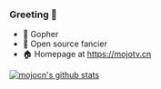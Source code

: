 ### Greeting 👋

<!--
**mojocn/mojocn** is a ✨ _special_ ✨ repository because its `README.md` (this file) appears on your GitHub profile.

Here are some ideas to get you started:

- 🔭 I’m currently working on 360 Qihoo
- 🌱 I’m currently learning ...
- 👯 I’m looking to collaborate on ...
- 🤔 I’m looking for help with ...
- 💬 Ask me about ...
- 📫 How to reach me: ...
- 😄 Pronouns: ...
- ⚡ Fun fact: ...
- 🔥 Go Communitity https://mojotv.cn

-->

- 🔭 Gopher
- 🌱 Open source fancier
- 🏠 Homepage at https://mojotv.cn

[![mojocn's github stats](https://github-readme-stats.vercel.app/api?username=mojocn)](https://github.com/mojocn)

